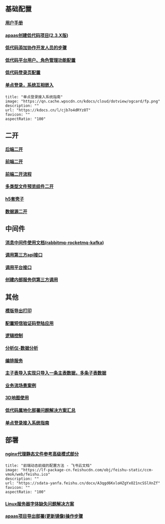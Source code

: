 ## 基础配置

#### [用户手册](https://apaas-doc.ctapaas.cn/pages/f9ebacf8-de59-4bb1-969f-750e9f3fb1cd)
#### [apaas创建低代码项目(2.3.X版)](https://kdocs.cn/l/cogXBXinb09V)
#### [低代码添加协作开发人员的步骤](https://kdocs.cn/l/cjEAviNMagPZ)
#### [低代码平台用户、角色管理功能配置](https://kdocs.cn/l/ctqCBVVeSgAf)
#### [低代码登录页配置](https://kdocs.cn/l/ctaYIjDEi3u2)
#### [单点登录，系统互相嵌入]()
```embed
title: "单点登录接入系统指南"
image: "https://qn.cache.wpscdn.cn/kdocs/cloud/dotview/ogcard/fp.png"
description: ""
url: "https://kdocs.cn/l/cjb7o4dRYz8T"
favicon: ""
aspectRatio: "100"
```
## 二开
#### [后端二开](https://kdocs.cn/l/caGPlnyQyDYL)
#### [前端二开](https://kdocs.cn/l/cmxne228EKGZ)
#### [前端二开流程](https://www.kdocs.cn/l/ch8m8PbSty3m)
#### [多类型文件预览组件二开](https://kdocs.cn/l/cqQHLSnw3m7X)
#### [h5套壳子](https://kdocs.cn/l/cgYPKowkBai7)
#### [数据源二开](https://bq1127ubn1p.feishu.cn/docx/DFUddwaceoUm1ZxeOLGc3Pg0nNz)
## 中间件
#### [消息中间件使用文档(rabbitmq-rocketmq-kafka)](https://kdocs.cn/l/chLPOeN7tc1L)
#### [调用第三方api接口](https://kdocs.cn/l/cgNPFatX7fIc)
#### [调用平台接口](https://kdocs.cn/l/cuw2HTnNcFq3)
#### [创建内部服务供第三方调用](https://www.yuque.com/ganerge/kb/bo3xkps23shi1nd8)
## 其他
#### [模版导出打印](https://yq0i29sljx.feishu.cn/file/SwR0bNDzJofIEsxWPL8cqOKinUf)
#### [配置短信验证码登陆应用](https://kdocs.cn/l/cqzaFMcP9Oe0)
#### [逻辑控制](https://www.yuque.com/ganerge/kb/zpvfco5rue5y5sz8)
#### [分析仪-数据分析](https://www.yuque.com/ganerge/kb/cc932mdvkdo57t8c)
#### [编排服务](https://www.yuque.com/ganerge/kb/rabf12osoksemdg8)
#### [主子表导入实现只导入一条主表数据，多条子表数据](https://kdocs.cn/l/cczHDOcNs7eJ)
#### [业务流场景案例](https://www.yuque.com/ganerge/kb/kp7els9v5obhcpvn)
#### [3D地图使用](https://kdocs.cn/l/ceuoRUdWe61L)

#### [低代码属地化部署问题解决方案汇总](https://www.kdocs.cn/l/cfsyoToeTIyJ)

#### [单点登录接入系统指南](https://www.kdocs.cn/l/cjb7o4dRYz8T)
## 部署
#### [nginx代理静态文件参考高级模式部分]()
```embed
title: "前端动态前缀的配置方法 - 飞书云文档"
image: "https://lf-package-cn.feishucdn.com/obj/feishu-static/ccm-vmok/web/feishu.ico"
description: ""
url: "https://sdata-yanfa.feishu.cn/docx/A3qgd6KxloHZgYxO21ncSSlXnZf"
favicon: ""
aspectRatio: "100"
```
#### [Linux服务器字体缺失问题解决方案](https://sdata-yanfa.feishu.cn/docx/Fu4HdJHXJoMyl2xMZWuc9gPzn8M)
#### [apaas项目导出部署(更新镜像)操作步骤](https://kdocs.cn/l/cf4017fO2OAx)
